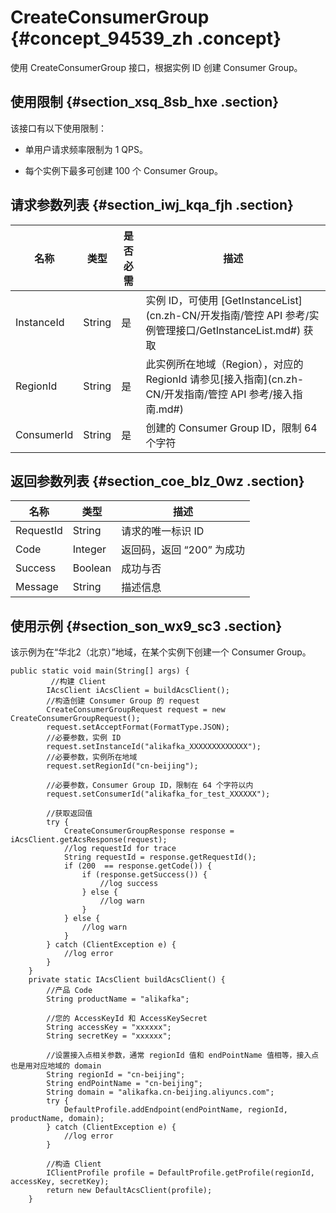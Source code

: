 # CreateConsumerGroup {#concept_94539_zh .concept}

使用 CreateConsumerGroup 接口，根据实例 ID 创建 Consumer Group。

## 使用限制 {#section_xsq_8sb_hxe .section}

该接口有以下使用限制：

-   单用户请求频率限制为 1 QPS。

-   每个实例下最多可创建 100 个 Consumer Group。


## 请求参数列表 {#section_iwj_kqa_fjh .section}

|名称|类型|是否必需|描述|
|--|--|----|--|
|InstanceId|String|是|实例 ID，可使用 [GetInstanceList](cn.zh-CN/开发指南/管控 API 参考/实例管理接口/GetInstanceList.md#) 获取|
|RegionId|String|是|此实例所在地域（Region），对应的 RegionId 请参见[接入指南](cn.zh-CN/开发指南/管控 API 参考/接入指南.md#)|
|ConsumerId|String|是|创建的 Consumer Group ID，限制 64 个字符|

## 返回参数列表 {#section_coe_blz_0wz .section}

|名称|类型|描述|
|--|--|--|
|RequestId|String|请求的唯一标识 ID|
|Code|Integer|返回码，返回 “200” 为成功|
|Success|Boolean|成功与否|
|Message|String|描述信息|

## 使用示例 {#section_son_wx9_sc3 .section}

该示例为在“华北2（北京）”地域，在某个实例下创建一个 Consumer Group。

``` {#codeblock_gpc_spq_b70}
public static void main(String[] args) {
         //构建 Client
        IAcsClient iAcsClient = buildAcsClient();
        //构造创建 Consumer Group 的 request
        CreateConsumerGroupRequest request = new CreateConsumerGroupRequest();
        request.setAcceptFormat(FormatType.JSON);
        //必要参数，实例 ID
        request.setInstanceId("alikafka_XXXXXXXXXXXXX");
        //必要参数，实例所在地域
        request.setRegionId("cn-beijing");

        //必要参数，Consumer Group ID，限制在 64 个字符以内
        request.setConsumerId("alikafka_for_test_XXXXXX");

        //获取返回值
        try {
            CreateConsumerGroupResponse response = iAcsClient.getAcsResponse(request);
            //log requestId for trace
            String requestId = response.getRequestId();
            if (200  == response.getCode()) {
                if (response.getSuccess()) {
                    //log success
                } else {
                    //log warn
                }
            } else {
                //log warn
            }
        } catch (ClientException e) {
            //log error
        }
    }
    private static IAcsClient buildAcsClient() {
        //产品 Code
        String productName = "alikafka";

        //您的 AccessKeyId 和 AccessKeySecret
        String accessKey = "xxxxxx";
        String secretKey = "xxxxxx";

        //设置接入点相关参数，通常 regionId 值和 endPointName 值相等，接入点也是用对应地域的 domain
        String regionId = "cn-beijing";
        String endPointName = "cn-beijing";
        String domain = "alikafka.cn-beijing.aliyuncs.com";
        try {
            DefaultProfile.addEndpoint(endPointName, regionId, productName, domain);
        } catch (ClientException e) {
            //log error
        }

        //构造 Client
        IClientProfile profile = DefaultProfile.getProfile(regionId, accessKey, secretKey);
        return new DefaultAcsClient(profile);
    }
			
```

